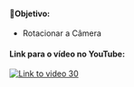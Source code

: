 #### 🎯Objetivo:
- Rotacionar a Câmera

#### Link para o vídeo no YouTube:

[![Link to video 30](https://img.youtube.com/vi/0ZwJRZ4ywSQ/default.jpg)](https://youtu.be/0ZwJRZ4ywSQ)

